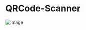 # QRCode-Scanner

![image](https://github.com/ShawnHuangS/QRCode-Scanner/blob/master/ScannerGif.gif)
